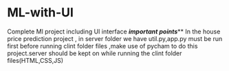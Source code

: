 # ML-with-UI
Complete Ml project including UI interface
*****important points*******
In the house price prediction project , in server folder we have util.py,app.py must be run first before running clint folder files ,make use of pycham to do this project.server should be kept on while running the clint folder files(HTML,CSS,JS)
